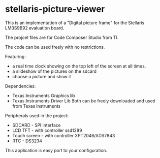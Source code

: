 stellaris-picture-viewer
========================

This is an implementation of a "Digital picture frame"
for the Stellaris LM3S9B92 evaluation board.

The projcet files are for Code Composer Studio from TI.

The code can be used freely with no restrictions.

Featuring:
- a real time clock showing on the top left of the screen at all times.
- a slideshow of the pictures on the sdcard
- choose a picture and show it

Dependencies:
- Texas Instruments Graphics lib
- Texas Instruments Driver Lib
Both can be freely downloaded and used from Texas Instruments

Peripherals used in the project:
- SDCARD - SPI interface
- LCD TFT - with controller ssd1289
- Touch screen - with controller XPT2046/ADS7843
- RTC - DS3234

This application is easy port to your configuration.
